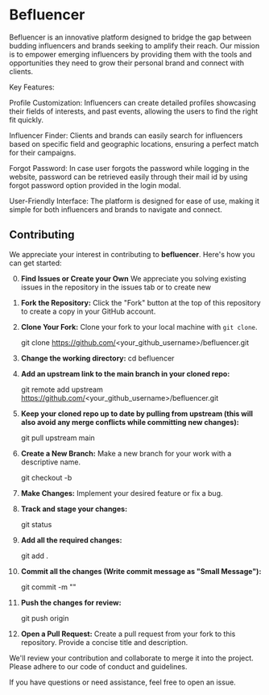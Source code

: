 ﻿# Befluencer
Befluencer is an innovative platform designed to bridge the gap between budding influencers and brands seeking to amplify their reach. Our mission is to empower emerging influencers by providing them with the tools and opportunities they need to grow their personal brand and connect with clients.

Key Features:

Profile Customization: Influencers can create detailed profiles showcasing their fields of interests, and past events, allowing the users to find the right fit quickly.

Influencer Finder: Clients and brands can easily search for influencers based on specific field and geographic locations, ensuring a perfect match for their campaigns.

Forgot Password: In case user forgots the password while logging in the website, password can be retrieved easily through their mail id by using forgot password option provided in the login modal.

User-Friendly Interface: The platform is designed for ease of use, making it simple for both influencers and brands to navigate and connect.


## Contributing

We appreciate your interest in contributing to **befluencer**. Here's how you can get started:


0. **Find Issues or Create your Own** We appreciate you solving existing issues in the repository in the issues tab or to create new

1. **Fork the Repository:** Click the "Fork" button at the top of this repository to create a copy in your GitHub account.


2. **Clone Your Fork:** Clone your fork to your local machine with `git clone`.

    git clone https://github.com/<your_github_username>/befluencer.git

3. **Change the working directory:**  cd befluencer

4. **Add an upstream link to the main branch in your cloned repo:**

    git remote add upstream https://github.com/<your_github_username>/befluencer.git

5. **Keep your cloned repo up to date by pulling from upstream (this will also avoid any merge conflicts while committing new changes):**

    git pull upstream main

6. **Create a New Branch:** Make a new branch for your work with a descriptive name.

    git checkout -b <branch-name>

7. **Make Changes:** Implement your desired feature or fix a bug.

8. **Track and stage your changes:**

    git status

9. **Add all the required changes:**

    git add .

10. **Commit all the changes (Write commit message as "Small Message"):**

    git commit -m "<your-commit-message>"

11. **Push the changes for review:**

    git push origin <branch-name>

12. **Open a Pull Request:** Create a pull request from your fork to this repository. Provide a concise title and description.

We'll review your contribution and collaborate to merge it into the project. Please adhere to our code of conduct and guidelines.

If you have questions or need assistance, feel free to open an issue.
